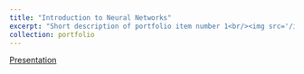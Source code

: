 ```yaml
---
title: "Introduction to Neural Networks"
excerpt: "Short description of portfolio item number 1<br/><img src='/images/a_gentle_intro_thumb.png'>"
collection: portfolio
---
```


<a href="https://docs.google.com/presentation/d/1OnSpCxxXOmCQXlBkQs5g19NOhqUyq6txdrbP4-ewuCY/edit?usp=sharing">Presentation</a>